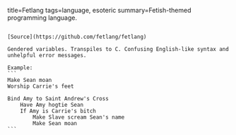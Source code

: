 title=Fetlang
tags=language, esoteric
summary=Fetish-themed programming language.
~~~~~~

[Source](https://github.com/fetlang/fetlang)

Gendered variables. Transpiles to C. Confusing English-like syntax and unhelpful error messages.

Example:
```
Make Sean moan
Worship Carrie's feet

Bind Amy to Saint Andrew's Cross
    Have Amy hogtie Sean
    If Amy is Carrie's bitch
        Make Slave scream Sean's name
        Make Sean moan
```
